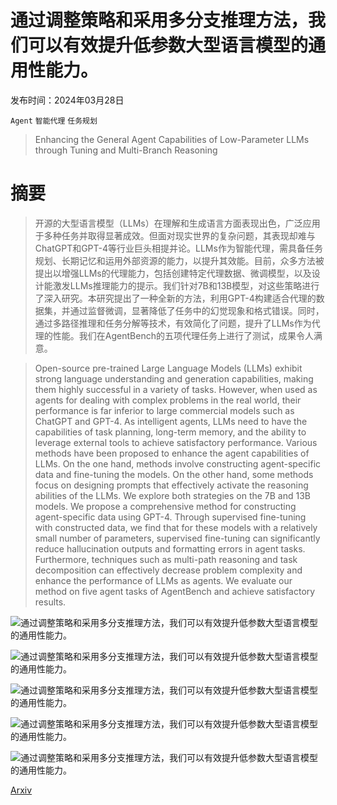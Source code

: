# 通过调整策略和采用多分支推理方法，我们可以有效提升低参数大型语言模型的通用性能力。

发布时间：2024年03月28日

`Agent` `智能代理` `任务规划`

> Enhancing the General Agent Capabilities of Low-Parameter LLMs through Tuning and Multi-Branch Reasoning

# 摘要

> 开源的大型语言模型（LLMs）在理解和生成语言方面表现出色，广泛应用于多种任务并取得显著成效。但面对现实世界的复杂问题，其表现却难与ChatGPT和GPT-4等行业巨头相提并论。LLMs作为智能代理，需具备任务规划、长期记忆和运用外部资源的能力，以提升其效能。目前，众多方法被提出以增强LLMs的代理能力，包括创建特定代理数据、微调模型，以及设计能激发LLMs推理能力的提示。我们针对7B和13B模型，对这些策略进行了深入研究。本研究提出了一种全新的方法，利用GPT-4构建适合代理的数据集，并通过监督微调，显著降低了任务中的幻觉现象和格式错误。同时，通过多路径推理和任务分解等技术，有效简化了问题，提升了LLMs作为代理的性能。我们在AgentBench的五项代理任务上进行了测试，成果令人满意。

> Open-source pre-trained Large Language Models (LLMs) exhibit strong language understanding and generation capabilities, making them highly successful in a variety of tasks. However, when used as agents for dealing with complex problems in the real world, their performance is far inferior to large commercial models such as ChatGPT and GPT-4. As intelligent agents, LLMs need to have the capabilities of task planning, long-term memory, and the ability to leverage external tools to achieve satisfactory performance. Various methods have been proposed to enhance the agent capabilities of LLMs. On the one hand, methods involve constructing agent-specific data and fine-tuning the models. On the other hand, some methods focus on designing prompts that effectively activate the reasoning abilities of the LLMs. We explore both strategies on the 7B and 13B models. We propose a comprehensive method for constructing agent-specific data using GPT-4. Through supervised fine-tuning with constructed data, we find that for these models with a relatively small number of parameters, supervised fine-tuning can significantly reduce hallucination outputs and formatting errors in agent tasks. Furthermore, techniques such as multi-path reasoning and task decomposition can effectively decrease problem complexity and enhance the performance of LLMs as agents. We evaluate our method on five agent tasks of AgentBench and achieve satisfactory results.

![通过调整策略和采用多分支推理方法，我们可以有效提升低参数大型语言模型的通用性能力。](../../../paper_images/2403.19962/agent-intro.png)

![通过调整策略和采用多分支推理方法，我们可以有效提升低参数大型语言模型的通用性能力。](../../../paper_images/2403.19962/agent-data-sft-1.png)

![通过调整策略和采用多分支推理方法，我们可以有效提升低参数大型语言模型的通用性能力。](../../../paper_images/2403.19962/agent-taskde.png)

![通过调整策略和采用多分支推理方法，我们可以有效提升低参数大型语言模型的通用性能力。](../../../paper_images/2403.19962/agent-backtracking.png)

![通过调整策略和采用多分支推理方法，我们可以有效提升低参数大型语言模型的通用性能力。](../../../paper_images/2403.19962/agent-analysis.png)

[Arxiv](https://arxiv.org/abs/2403.19962)